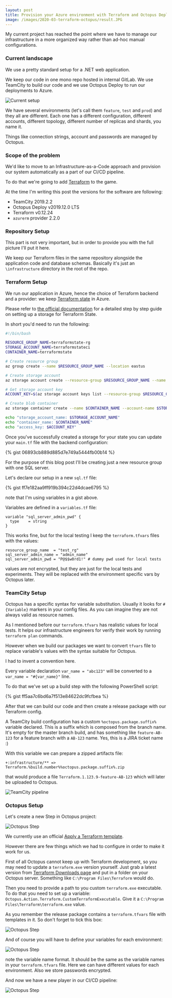 ```yaml
---
layout: post
title: Provision your Azure environment with Terraform and Octopus Deploy
image: /images/2020-03-terraform-octopus/result.JPG
---
```


My current project has reached the point where we have to manage our infrastructure in a more organized way rather than ad-hoc manual configurations.

### Current landscape

We use a pretty standard setup for a .NET web application.

We keep our code in one mono repo hosted in internal GitLab. We use TeamCity to build our code and we use Octopus Deploy to run our deployments to Azure.

![Current setup](/images/2020-03-terraform-octopus/current-setup.JPG)

We have several environments (let's call them `feature`, `test` and `prod`) and they all are different. Each one has a different configuration, different accounts, different topology, different number of replicas and shards, you name it.

Things like connection strings, account and passwords are managed by Octopus.

### Scope of the problem

We'd like to move to an Infrastructure-as-a-Code approach and provision our system automatically as a part of our CI/CD pipeline.

To do that we're going to add [Terraform](https://www.terraform.io/) to the game. 

At the time I'm writing this post the versions for the software are following:

* TeamCity 2019.2.2
* Octopus Deploy v2019.12.0 LTS
* Terraform v0.12.24
* `azurerm` provider 2.2.0

### Repository Setup

This part is not very important, but in order to provide you with the full picture I'll put it here.

We keep our Terraform files in the same repository alongside the application code and database schemas. Basically it's just an `\infrastructure` directory in the root of the repo.

### Terraform Setup

We run our application in Azure, hence the choice of Terraform backend and a provider: we keep [Terraform state](https://www.terraform.io/docs/state/index.html) in Azure. 

Please refer to [the official documentation](https://docs.microsoft.com/en-us/azure/terraform/terraform-backend) for a detailed step by step guide on setting up a storage for Terraform State.

In short you'd need to run the following:

```bash
#!/bin/bash

RESOURCE_GROUP_NAME=terraformstate-rg
STORAGE_ACCOUNT_NAME=terraformstateci
CONTAINER_NAME=terraformstate

# Create resource group
az group create --name $RESOURCE_GROUP_NAME --location eastus

# Create storage account
az storage account create --resource-group $RESOURCE_GROUP_NAME --name $STORAGE_ACCOUNT_NAME --sku Standard_LRS --encryption-services blob

# Get storage account key
ACCOUNT_KEY=$(az storage account keys list --resource-group $RESOURCE_GROUP_NAME --account-name $STORAGE_ACCOUNT_NAME --query [0].value -o tsv)

# Create blob container
az storage container create --name $CONTAINER_NAME --account-name $STORAGE_ACCOUNT_NAME --account-key $ACCOUNT_KEY

echo "storage_account_name: $STORAGE_ACCOUNT_NAME"
echo "container_name: $CONTAINER_NAME"
echo "access_key: $ACCOUNT_KEY"
```

Once you've successfully created a storage for your state you can update your `main.tf` file with the backend configuration:

{% gist 06893cb889d885d7e749a5444fb00b14 %}

For the purpose of this blog post I'll be creating just a new resource group with one SQL server.

Let's declare our setup in a new `sql.tf` file: 

{% gist ff7e182aa9ff919b394c22d4dcae6795 %}

note that I'm using variables in a gist above. 

Variables are defined in a `variables.tf` file: 

```HCL
variable "sql_server_admin_pwd" {
  type    = string
}
```

This works fine, but for the local testing I keep the `terraform.tfvars` files with the values:

```HCL
resource_group_name  = "test_rg"
sql_server_admin_name = "admin_name"
sql_server_admin_pwd = "P@$$w0rd1!" # dummy pwd used for local tests

```

values are not encrypted, but they are just for the local tests and experiments. They will be replaced with the environment specific vars by Octopus later.

### TeamCity Setup

Octopus has a specific syntax for variable substitution. Usually it looks for `#{Variable}` markers in your config files. As you can imagine they are not always valid as resource names.

As I mentioned before our `terraform.tfvars` has realistic values for local tests. It helps our infrastructure engineers for verify their work by running `terraform plan` commands.

However when we build our packages we want to convert `tfvars` file to replace variable's values with the syntax suitable for Octopus.

I had to invent a convention here.

Every variable declaration `var_name = "abc123"` will be converted to a  `var_name = "#{var_name}"` line.

To do that we've set up a build step with the following PowerShell script:

{% gist ff5aa7c6bd6a7f513e84622dc9fcfbea %}

After that we can build our code and then create a release package with our Terraform config.

A TeamCity build configuration has a custom `%octopus.package.suffix%` variable declared. This is a suffix which is composed from the branch name. It's empty for the master branch build, and has something like `feature-AB-123` for a feature branch with a `AB-123` name. Yes, this is a JIRA ticket name :) 

With this variable we can prepare a zipped artifacts file:

```
+:infrastructure/** => Terraform.%build.number%%octopus.package.suffix%.zip
```

that would produce a file `Terraform.1.123.9-feature-AB-123` which will later be uploaded to Octopus.

![TeamCity pipeline](/images/2020-03-terraform-octopus/team-city-pipeline.JPG)

### Octopus Setup

Let's create a new Step in Octopus project:

![Octopus Step](/images/2020-03-terraform-octopus/octopus-step.png)

We currently use an official [Apply a Terraform template](https://octopus.com/docs/deployment-examples/terraform-deployments/apply-terraform). 

However there are few things which we had to configure in order to make it work for us.

First of all Octopus cannot keep up with Terraform development, so you may need to update a `terraform.exe` version yourself. Just grab a latest version from [Terraform Downloads page](https://www.terraform.io/downloads.html) and put in a folder on your Octopus server. Something like `C:\Program Files\Terraform` would do.

Then you need to provide a path to you custom `terraform.exe` executable. To do that you need to set up a variable: `Octopus.Action.Terraform.CustomTerraformExecutable`. Give it a `C:\Program Files\Terraform\terraform.exe` value.

As you remember the release package contains a `terraform.tfvars` file with templates in it. So don't forget to tick this box:

![Octopus Step](/images/2020-03-terraform-octopus/octopus-replace.png)

And of course you will have to define your variables for each environment:

![Octopus Step](/images/2020-03-terraform-octopus/octopus-variables.png)

note the variable name format. It should be the same as the variable names in your `terraform.tfvars` file. Here we can have different values for each environment. Also we store passwords encrypted.

And now we have a new player in our CI/CD pipeline: 

![Octopus Step](/images/2020-03-terraform-octopus/result.JPG)